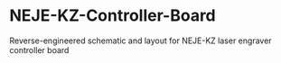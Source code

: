 # NEJE-KZ-Controller-Board
Reverse-engineered schematic and layout for NEJE-KZ laser engraver controller board
